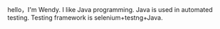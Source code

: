 hello，I'm Wendy.
I like Java programming.
Java is used in automated testing.
Testing framework is selenium+testng+Java.
